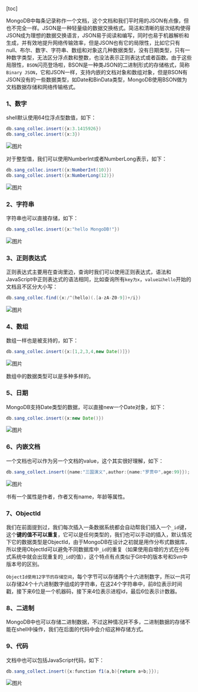 [toc]

MongoDB中每条记录称作一个文档，这个文档和我们平时用的JSON有点像，但也不完全一样。JSON是一种轻量级的数据交换格式。简洁和清晰的层次结构使得JSON成为理想的数据交换语言，JSON易于阅读和编写，同时也易于机器解析和生成，并有效地提升网络传输效率，但是JSON也有它的局限性，比如它只有null、布尔、数字、字符串、数组和对象这几种数据类型，没有日期类型，只有一种数字类型，无法区分浮点数和整数，也没法表示正则表达式或者函数。由于这些局限性，`BSON`闪亮登场啦，BSON是一种类JSON的二进制形式的存储格式，简称`Binary JSON`，它和JSON一样，支持内嵌的文档对象和数组对象，但是BSON有JSON没有的一些数据类型，如Date和BinData类型，MongoDB使用BSON做为文档数据存储和网络传输格式。

### 1、数字

shell默认使用64位浮点型数值，如下：

```java
db.sang_collec.insert({x:3.1415926})
db.sang_collec.insert({x:3})
```

![图片](https://mmbiz.qpic.cn/mmbiz_png/GvtDGKK4uYm4hs6deF49BFiapdhKX6NdqhqHQLIJ90gQvoLLD8B9pzSQX1L2RjoibOVsjzJN2u0ROL8IGgGZia1YQ/640?wx_fmt=png&wxfrom=5&wx_lazy=1&wx_co=1) 

对于整型值，我们可以使用NumberInt或者NumberLong表示，如下：

```java
db.sang_collec.insert({x:NumberInt(10)})
db.sang_collec.insert({x:NumberLong(12)})
```

![图片](https://mmbiz.qpic.cn/mmbiz_png/GvtDGKK4uYm4hs6deF49BFiapdhKX6Ndq55ibzxssdWKiaWWO8h8cVt2HWQAjrc20LuqWdmEu29ghCicnFgtVo9kbg/640?wx_fmt=png&wxfrom=5&wx_lazy=1&wx_co=1) 

### 2、字符串

字符串也可以直接存储，如下：

```java
db.sang_collec.insert({x:"hello MongoDB!"})
```

![图片](https://mmbiz.qpic.cn/mmbiz_png/GvtDGKK4uYm4hs6deF49BFiapdhKX6Ndqo4FYKNfHfLUQPKluFWd5c9AUeQxsSjgibQyLMqbsYros3ykFlqjcUTw/640?wx_fmt=png&wxfrom=5&wx_lazy=1&wx_co=1) 

### 3、正则表达式

正则表达式主要用在查询里边，查询时我们可以使用正则表达式，语法和JavaScript中正则表达式的语法相同，比如查询所有`key为x`，`value以hello`开始的文档且不区分大小写：

```java
db.sang_collec.find({x:/^(hello)(.[a-zA-Z0-9])+/i})
```

![图片](https://mmbiz.qpic.cn/mmbiz_png/GvtDGKK4uYm4hs6deF49BFiapdhKX6NdqLmS1texXwu8WzrefiaA9rM1nzowKZicMSXyHFj6zbFy49qJfkibeAUkgQ/640?wx_fmt=png&wxfrom=5&wx_lazy=1&wx_co=1) 

### 4、数组

数组一样也是被支持的，如下：

```java
db.sang_collec.insert({x:[1,2,3,4,new Date()]})
```

![图片](https://mmbiz.qpic.cn/mmbiz_png/GvtDGKK4uYm4hs6deF49BFiapdhKX6NdqicYj4k8exCAicHicnTma1SZWSTj8V1Krxs3pT2voCXrko9vJ3TVoFTr6Q/640?wx_fmt=png&wxfrom=5&wx_lazy=1&wx_co=1) 

数组中的数据类型可以是多种多样的。

### 5、日期

MongoDB支持Date类型的数据，可以直接new一个Date对象，如下：

```java
db.sang_collec.insert({x:new Date()})
```

![图片](https://mmbiz.qpic.cn/mmbiz_png/GvtDGKK4uYm4hs6deF49BFiapdhKX6NdqZKxUPMcuxvE3yf7s0JSUxljRq2RibV2MumxicEvUiaV0uGR6YHfthxVLw/640?wx_fmt=png&wxfrom=5&wx_lazy=1&wx_co=1) 

### 6、内嵌文档

一个文档也可以作为另一个文档的value，这个其实很好理解，如下：

```java
db.sang_collect.insert({name:"三国演义",author:{name:"罗贯中",age:99}});
```

![图片](https://mmbiz.qpic.cn/mmbiz_png/GvtDGKK4uYm4hs6deF49BFiapdhKX6NdqBwqvY920G2Kejdjz9HU4lNL1SQf5dWt9JJ1YBa2Htn4KkT4qst3xOQ/640?wx_fmt=png&wxfrom=5&wx_lazy=1&wx_co=1) 

书有一个属性是作者，作者又有name，年龄等属性。

### 7、ObjectId

我们在前面提到过，我们每次插入一条数据系统都会自动帮我们插入一个`_id`键，这个**键的值不可以重复**，它可以是任何类型的，我们也可以手动的插入，默认情况下它的数据类型是ObjectId，由于MongoDB在设计之初就是用作分布式数据库，所以使用ObjectId可以避免不同数据库中`_id`的重复（如果使用自增的方式在分布式系统中就会出现重复的`_id`的值），这个特点有点类似于Git中的版本号和Svn中版本号的区别。

`ObjectId使用12字节的存储空间`，每个字节可以存储两个十六进制数字，所以一共可以存储24个十六进制数字组成的字符串，在这24个字符串中，前8位表示时间戳，接下来6位是一个机器码，接下来4位表示进程id，最后6位表示计数器。

### 8、二进制

MongoDB中也可以存储二进制数据，不过这种情况并不多，二进制数据的存储不能在shell中操作，我们在后面的代码中会介绍这种存储方式。

### 9、代码

文档中也可以包括JavaScript代码，如下：

```java
db.sang_collect.insert({x:function f1(a,b){return a+b;}});
```

![图片](https://mmbiz.qpic.cn/mmbiz_png/GvtDGKK4uYm4hs6deF49BFiapdhKX6NdqhictbmxXBfJx6czLoiaM6Zpk0QaicvwXRWe0hRQnqZmcgY6RMgu8sxQQA/640?wx_fmt=png&wxfrom=5&wx_lazy=1&wx_co=1)